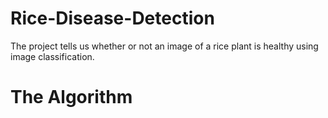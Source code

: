 # Rice-Disease-Detection
The project tells us whether or not an image of a rice plant is healthy using image classification.

# The Algorithm
